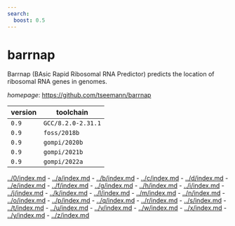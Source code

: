 ```yaml
---
search:
  boost: 0.5
---
```

# barrnap

Barrnap (BAsic Rapid Ribosomal RNA Predictor) predicts the location of ribosomal RNA genes in genomes.

*homepage*: <https://github.com/tseemann/barrnap>

version | toolchain
--------|----------
``0.9`` | ``GCC/8.2.0-2.31.1``
``0.9`` | ``foss/2018b``
``0.9`` | ``gompi/2020b``
``0.9`` | ``gompi/2021b``
``0.9`` | ``gompi/2022a``

[../0/index.md](0) - [../a/index.md](a) - [../b/index.md](b) - [../c/index.md](c) - [../d/index.md](d) - [../e/index.md](e) - [../f/index.md](f) - [../g/index.md](g) - [../h/index.md](h) - [../i/index.md](i) - [../j/index.md](j) - [../k/index.md](k) - [../l/index.md](l) - [../m/index.md](m) - [../n/index.md](n) - [../o/index.md](o) - [../p/index.md](p) - [../q/index.md](q) - [../r/index.md](r) - [../s/index.md](s) - [../t/index.md](t) - [../u/index.md](u) - [../v/index.md](v) - [../w/index.md](w) - [../x/index.md](x) - [../y/index.md](y) - [../z/index.md](z)


